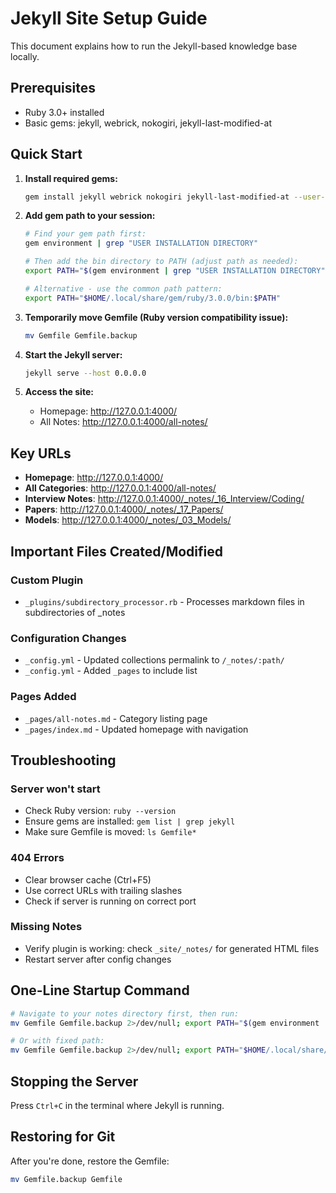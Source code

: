 # Jekyll Site Setup Guide

This document explains how to run the Jekyll-based knowledge base locally.

## Prerequisites

- Ruby 3.0+ installed
- Basic gems: jekyll, webrick, nokogiri, jekyll-last-modified-at

## Quick Start

1. **Install required gems:**
   ```bash
   gem install jekyll webrick nokogiri jekyll-last-modified-at --user-install
   ```

2. **Add gem path to your session:**
   ```bash
   # Find your gem path first:
   gem environment | grep "USER INSTALLATION DIRECTORY"

   # Then add the bin directory to PATH (adjust path as needed):
   export PATH="$(gem environment | grep "USER INSTALLATION DIRECTORY" | cut -d: -f2 | xargs)/bin:$PATH"

   # Alternative - use the common path pattern:
   export PATH="$HOME/.local/share/gem/ruby/3.0.0/bin:$PATH"
   ```

3. **Temporarily move Gemfile (Ruby version compatibility issue):**
   ```bash
   mv Gemfile Gemfile.backup
   ```

4. **Start the Jekyll server:**
   ```bash
   jekyll serve --host 0.0.0.0
   ```

5. **Access the site:**
   - Homepage: http://127.0.0.1:4000/
   - All Notes: http://127.0.0.1:4000/all-notes/

## Key URLs

- **Homepage**: http://127.0.0.1:4000/
- **All Categories**: http://127.0.0.1:4000/all-notes/
- **Interview Notes**: http://127.0.0.1:4000/_notes/_16_Interview/Coding/
- **Papers**: http://127.0.0.1:4000/_notes/_17_Papers/
- **Models**: http://127.0.0.1:4000/_notes/_03_Models/

## Important Files Created/Modified

### Custom Plugin
- `_plugins/subdirectory_processor.rb` - Processes markdown files in subdirectories of _notes

### Configuration Changes
- `_config.yml` - Updated collections permalink to `/_notes/:path/`
- `_config.yml` - Added `_pages` to include list

### Pages Added
- `_pages/all-notes.md` - Category listing page
- `_pages/index.md` - Updated homepage with navigation

## Troubleshooting

### Server won't start
- Check Ruby version: `ruby --version`
- Ensure gems are installed: `gem list | grep jekyll`
- Make sure Gemfile is moved: `ls Gemfile*`

### 404 Errors
- Clear browser cache (Ctrl+F5)
- Use correct URLs with trailing slashes
- Check if server is running on correct port

### Missing Notes
- Verify plugin is working: check `_site/_notes/` for generated HTML files
- Restart server after config changes

## One-Line Startup Command

```bash
# Navigate to your notes directory first, then run:
mv Gemfile Gemfile.backup 2>/dev/null; export PATH="$(gem environment | grep "USER INSTALLATION DIRECTORY" | cut -d: -f2 | xargs)/bin:$PATH" && jekyll serve --host 0.0.0.0

# Or with fixed path:
mv Gemfile Gemfile.backup 2>/dev/null; export PATH="$HOME/.local/share/gem/ruby/3.0.0/bin:$PATH" && jekyll serve --host 0.0.0.0
```

## Stopping the Server

Press `Ctrl+C` in the terminal where Jekyll is running.

## Restoring for Git

After you're done, restore the Gemfile:
```bash
mv Gemfile.backup Gemfile
```